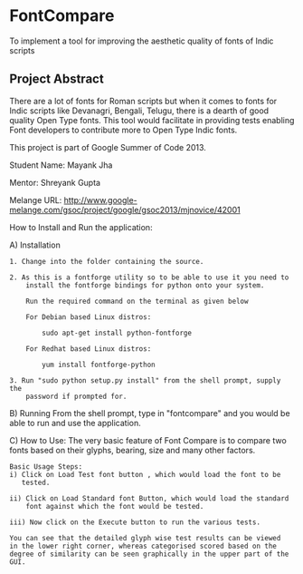 FontCompare
===========

To implement a tool for improving the aesthetic quality of fonts of Indic scripts

Project Abstract
----------------

There are a lot of fonts for Roman scripts but when it comes to fonts for Indic scripts like Devanagri, Bengali, Telugu, there is a dearth of good quality Open Type fonts. This tool would facilitate in providing tests enabling Font developers to contribute more to Open Type Indic fonts.

This project is part of Google Summer of Code 2013.

Student Name: Mayank Jha

Mentor: Shreyank Gupta

Melange URL: http://www.google-melange.com/gsoc/project/google/gsoc2013/mjnovice/42001

How to Install and Run the application: 

A) Installation

    1. Change into the folder containing the source. 

    2. As this is a fontforge utility so to be able to use it you need to
		install the fontforge bindings for python onto your system.
		
		Run the required command on the terminal as given below
		
		For Debian based Linux distros:

			sudo apt-get install python-fontforge
		
		For Redhat based Linux distros:

			yum install fontforge-python

    3. Run "sudo python setup.py install" from the shell prompt, supply the 
        password if prompted for.

B) Running
    From the shell prompt, type in "fontcompare" and you would be able to
    run and use the application. 

C) How to Use:
    The very basic feature of Font Compare is to compare two fonts based 
    on their glyphs, bearing, size and many other factors.
    
    Basic Usage Steps:
    i) Click on Load Test font button , which would load the font to be
       tested.
    
    ii) Click on Load Standard font Button, which would load the standard
        font against which the font would be tested.
    
    iii) Now click on the Execute button to run the various tests.
    
    You can see that the detailed glyph wise test results can be viewed 
    in the lower right corner, whereas categorised scored based on the
    degree of similarity can be seen graphically in the upper part of the 
    GUI.
